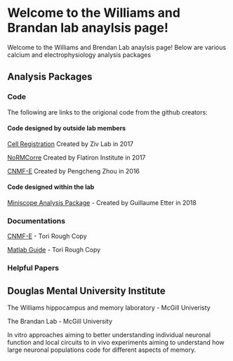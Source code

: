 # Welcome to the Williams and Brandan lab anaylsis page!
Welcome to the Williams and Brendan Lab anaylsis page!
Below are various calcium and electrophysiology analysis packages 

## Analysis Packages 
### Code
The following are links to the origional code from the github creators: 


#### Code designed by outside lab members 
[Cell Registration](https://github.com/zivlab/CellReg) Created by Ziv Lab in 2017 

[NoRMCorre](https://github.com/flatironinstitute/NoRMCorre) Created by Flatiron Institute in 2017

[CNMF-E](https://github.com/zhoupc/CNMF_E) Created by Pengcheng Zhou in 2016

#### Code designed within the lab
[Miniscope Analysis Package](https://github.com/WilliamsandBrandanLab/MiniscopeAnalysis) - Created by Guillaume Etter in 2018

### Documentations

[CNMF-E](https://github.com/WilliamsandBrandanLab/WilliamsandBrandanLab.github.io/blob/master/CNMF%20Manuel%20and%20Flow%20Chart.pdf) - Tori Rough Copy

[Matlab Guide](https://github.com/WilliamsandBrandanLab/WilliamsandBrandanLab.github.io/blob/master/Matlab%20Guide.pdf) - Tori Rough Copy 

### Helpful Papers 



## Douglas Mental University Institute  
The Williams hippocampus and memory laboratory - McGill Univeristy 

The Brandan Lab - McGill University 

In vitro approaches aiming to better understanding individual neuronal function
and local circuits to in vivo experiments aiming to understand how large neuronal 
populations code for different aspects of memory.
